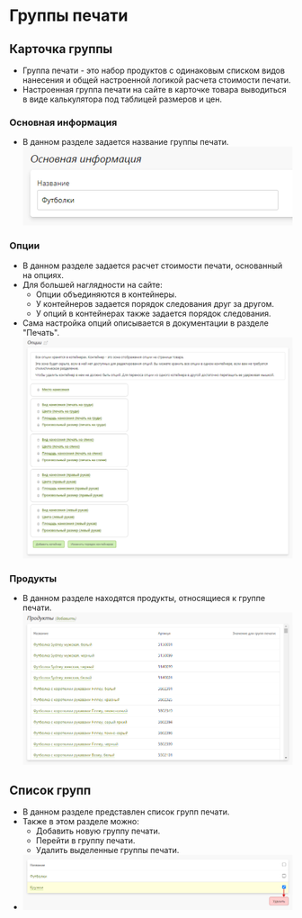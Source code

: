 # Группы печати
## Карточка группы
* Группа печати - это набор продуктов с одинаковым списком видов нанесения и общей настроенной логикой расчета стоимости печати.
* Настроенная группа печати на сайте в карточке товара выводиться в виде калькулятора под таблицей размеров и цен.

### Основная информация
* В данном разделе задается название группы печати.
![](../_media/gift/gift17.png)

### Опции
* В данном разделе задается расчет стоимости печати, основанный на опциях.  
* Для большей наглядности на сайте:
    + Опции объединяются в контейнеры.
    + У контейнеров задается порядок следования друг за другом.
    + У опций в контейнерах также задается порядок следования. 
* Сама настройка опций описывается в документации в разделе "Печать".
![](../_media/gift/gift18.png)

### Продукты
* В данном разделе находятся продукты, относящиеся к группе печати.
![](../_media/gift/gift19.png)

## Список групп
* В данном разделе представлен список групп печати.
* Также в этом разделе можно:
    + Добавить новую группу печати.
    + Перейти в группу печати.
    + Удалить выделенные группы печати.
* ![](../_media/gift/gift16.png)